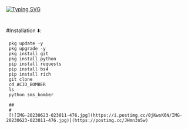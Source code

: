 ##
[![Typing SVG](https://readme-typing-svg.demolab.com?font=Fira+Code&size=35&pause=1000&color=F70000&width=435&lines=TEAM_ACID_BOMBER)](https://git.io/typing-svg)
#

#Installation ⬇️:

     pkg update -y
     pkg upgrade -y
     pkg install git
     pkg install python
     pip install requests
     pip install bs4
     pip install rich
     git clone 
     cd ACID_BOMBER
     ls
     python sms_bomber

     ##
     #
     [![IMG-20230623-023011-476.jpg](https://i.postimg.cc/0jKwsK6N/IMG-20230623-023011-476.jpg)](https://postimg.cc/JHmn3n5w)
